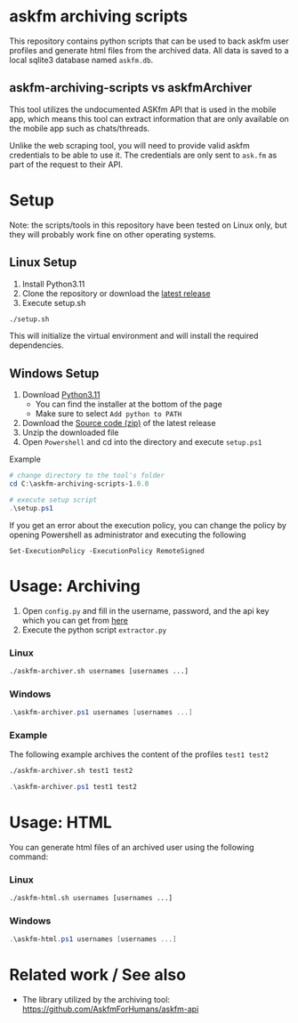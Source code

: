 # askfm archiving scripts
This repository contains python scripts that can be used to back askfm user profiles and generate html files from the archived data. All data is saved to a local sqlite3 database named `askfm.db`.


## askfm-archiving-scripts vs askfmArchiver
This tool utilizes the undocumented ASKfm API that is used in the mobile app, which means this tool can extract information that are only available on the mobile app such as chats/threads.

Unlike the web scraping tool, you will need to provide valid askfm credentials to be able to use it. The credentials are only sent to `ask.fm` as part of the request to their API.


# Setup
Note: the scripts/tools in this repository have been tested on Linux only, but they will probably work fine on other operating systems.

## Linux Setup
1. Install Python3.11
2. Clone the repository or download the [latest release](https://github.com/selbetar/askfm-archiving-scripts/releases/latest)
3. Execute setup.sh
```sh
./setup.sh
```
This will initialize the virtual environment and will install the required dependencies.


## Windows Setup
1. Download [Python3.11](https://www.python.org/downloads/release/python-3119/)
    - You can find the installer at the bottom of the page
    - Make sure to select `Add python to PATH`
2. Download the [Source code (zip)](https://github.com/selbetar/askfm-archiving-scripts/releases/latest) of the latest release
3. Unzip the downloaded file
4. Open `Powershell` and cd into the directory and execute `setup.ps1`

Example
```ps1
# change directory to the tool's folder
cd C:\askfm-archiving-scripts-1.0.0

# execute setup script
.\setup.ps1
```
If you get an error about the execution policy, you can change the policy by opening Powershell as administrator and executing the following
```
Set-ExecutionPolicy -ExecutionPolicy RemoteSigned
```


# Usage: Archiving

1. Open `config.py` and fill in the username, password, and the api key which you can get from [here](https://justpaste.it/ls/i5ki7/q1nzc3mfn1yz2gue)
2. Execute the python script `extractor.py`

### Linux
```sh
./askfm-archiver.sh usernames [usernames ...]
```

### Windows
```powershell
.\askfm-archiver.ps1 usernames [usernames ...]
```

### Example
The following example archives the content of the profiles `test1 test2`
```sh
./askfm-archiver.sh test1 test2
```

```powershell
.\askfm-archiver.ps1 test1 test2
```

# Usage: HTML
You can generate html files of an archived user using the following command:

### Linux
```sh
./askfm-html.sh usernames [usernames ...]
```

### Windows
```powershell
.\askfm-html.ps1 usernames [usernames ...]
```

# Related work / See also
- The library utilized by the archiving tool: https://github.com/AskfmForHumans/askfm-api
